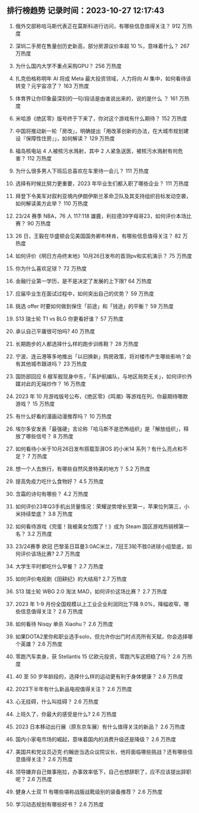 
## 排行榜趋势 记录时间：2023-10-27 12:17:43
  
  1. 俄外交部称哈马斯代表正在莫斯科进行访问，有哪些信息值得关注？ 912 万热度
    
  2. 深圳二手房在售量创历史新高，部分房源议价率超 10 %，意味着什么？ 267 万热度
    
  3. 为什么国内大学不重点采购GPU？ 256 万热度
    
  4. 扎克伯格称明年 AI 将成 Meta 最大投资领域，人力将向 AI 集中，如何看待该转变？元宇宙凉了？ 163 万热度
    
  5. 体育界让你印象最深刻的一句/段话是由谁说出来的，说的是什么 ？ 161 万热度
    
  6. 米哈游《绝区零》版号终于下来了，你对这个游戏有什么期待？ 152 万热度
    
  7. 中国将推动新一轮「房改」，明确提出「用改革创新的办法，在大城市规划建设『保障性住房』」，如何解读？ 129 万热度
    
  8. 福岛核电站 4 人被核污水溅射，其中 2 人紧急送医，被核污水溅射有何危害？ 112 万热度
    
  9. 为什么很多男人下班后总喜欢在车里待一会儿？ 111 万热度
    
  10. 选择有时候比努力更重要，2023 年毕业生们都入职了哪些企业？ 111 万热度
    
  11. 拜登下令美军对叙利亚境内伊朗伊斯兰革命卫队及其支持组织目标发动空袭，如何解读美方此举？ 110 万热度
    
  12. 23/24 赛季 NBA，76 人 117:118 雄鹿，利拉德39字母哥23，如何评价本场比赛？ 90 万热度
    
  13. 26 日，王毅在华盛顿会见美国国务卿布林肯，有哪些信息值得关注？ 82 万热度
    
  14. 如何评价《明日方舟终末地》10月26日发布的首测pv和实机演示？ 75 万热度
    
  15. 你为什么喜欢足球？ 72 万热度
    
  16. 金融行业第一学历，是不是决定了发展的上下限? 64 万热度
    
  17. 应届毕业生在面试过程中，如何突出自己的优势？ 59 万热度
    
  18. 挑选 offer 时要如何做到保住「前途」和「钱途」的平衡？ 59 万热度
    
  19. S13 瑞士轮 T1 vs BLG 你更看好谁？ 57 万热度
    
  20. 承认自己平庸很可怕吗? 40 万热度
    
  21. 长期跑步的人都选择什么样的跑步训练鞋？ 28 万热度
    
  22. 宁波、连云港等多地推出「以旧换新」购房政策，将对楼市产生哪些影响？会有其他城市跟进吗？ 23 万热度
    
  23. 国防部回应 6 艘军舰现身中东，「系护航编队，与地区局势无关」，如何评价外媒对此的无端炒作？ 16 万热度
    
  24. 2023 年 10 月游戏版号公布，《绝区零》《鸣潮》等游戏在列，你最期待哪款游戏？ 15 万热度
    
  25. 有什么好看的漫画动漫推荐吗？ 10 万热度
    
  26. 埃尔多安发表「最强硬」言论称「哈马斯不是恐怖组织」是「解放组织」，释放了哪些信号？ 8 万热度
    
  27. 如何看待小米于10月26日发布搭载澎湃OS 的小米14 系列？有什么亮点和不足？ 7 万热度
    
  28. 想一个人去旅行，有哪些自然风景特美的地方？ 5.2 万热度
    
  29. 提高免疫力吃什么食物好？ 4.5 万热度
    
  30. 含霜的诗句有哪些？ 4.2 万热度
    
  31. 如何评价23年Q3手机出货量情况：荣耀逆势增长至第一，苹果位列第三，小米持续垫底？ 3.8 万热度
    
  32. 如何看待游戏《完蛋！我被美女包围了！》成为 Steam 国区游戏热销榜第一名？ 3.2 万热度
    
  33. 23/24赛季 欧冠 巴黎圣日耳曼3:0AC米兰，7冠王3轮不胜0进球小组垫底，如何评价该场比赛? 2.7 万热度
    
  34. 大学生平时都吃什么早餐？ 2.7 万热度
    
  35. 如何评价电视剧《田耕纪》的大结局? 2.7 万热度
    
  36. S13 瑞士轮 WBG 2:0 淘汰 MAD，如何评价这场比赛？ 2.7 万热度
    
  37. 2023 年 1-9 月份全国规模以上工业企业利润同比下降 9.0%，降幅收窄，哪些信息值得关注？ 2.6 万热度
    
  38. 如何看待 Nisqy 单杀 Xiaohu？ 2.6 万热度
    
  39. 如果DOTA2里你和职业选手solo，但允许你出门时点亮所有天赋，你会选择哪个英雄？ 2.6 万热度
    
  40. 零跑汽车卖身，获 Stellantis 15 亿欧元投资，零跑汽车这把稳了吗？ 2.6 万热度
    
  41. 40 至 50 岁年龄段的，选择什么样的运动更有利于身体健康？ 2.6 万热度
    
  42. 2023下半年有什么新品电视值得关注？ 2.6 万热度
    
  43. 心无挂碍，什么叫挂碍？ 2.6 万热度
    
  44. 上班久了，你最大的感受是什么? 2.6 万热度
    
  45. 2023 日本移动出行展（原东京车展）有什么值得关注的新品？ 2.6 万热度
    
  46. 国内小家电市场的崛起，意味着国内的消费升级还是降级？ 2.6 万热度
    
  47. 美国共和党议员迈克·约翰逊当选众议院议长，他将面临哪些挑战？还有哪些信息值得关注？ 2.6 万热度
    
  48. 领导嫌弃自己做事拖拉，办事效率低下，自己也想辞职了，应不应该提出辞职呢？ 2.6 万热度
    
  49. 健身人士双 11 有哪些堪称战服战靴级别的装备推荐？ 2.6 万热度
    
  50. 学习动态规划有哪些好书？ 2.6 万热度
    